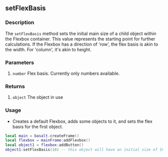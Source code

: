## setFlexBasis

### Description

The `setFlexBasis` method sets the initial main size of a child object within the Flexbox container. This value represents the starting point for further calculations. If the Flexbox has a direction of 'row', the flex basis is akin to the width. For 'column', it's akin to height.

### Parameters

1. `number` Flex basis. Currently only numbers available.

### Returns

1. `object` The object in use

### Usage

* Creates a default Flexbox, adds some objects to it, and sets the flex basis for the first object.

```lua
local main = basalt.createFrame()
local flexbox = mainFrame:addFlexbox()
local object1 = flexbox:addButton()
object1:setFlexBasis(10) -- this object will have an initial size of 10 pixels along the main axis
```

